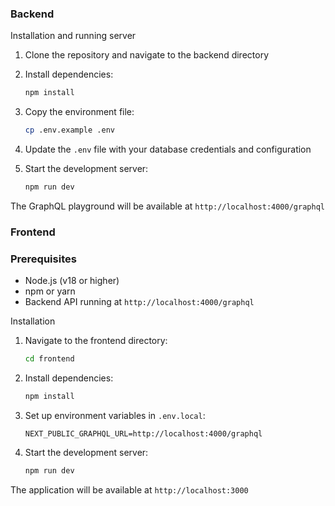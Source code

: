 ### Backend 

Installation and running server

1. Clone the repository and navigate to the backend directory
2. Install dependencies:
   ```bash
   npm install
   ```

3. Copy the environment file:
   ```bash
   cp .env.example .env
   ```

4. Update the `.env` file with your database credentials and configuration

5. Start the development server:
   ```bash
   npm run dev
   ```

The GraphQL playground will be available at `http://localhost:4000/graphql`


### Frontend

### Prerequisites

- Node.js (v18 or higher)
- npm or yarn
- Backend API running at `http://localhost:4000/graphql`

Installation

1. Navigate to the frontend directory:
   ```bash
   cd frontend
   ```

2. Install dependencies:
   ```bash
   npm install
   ```

3. Set up environment variables in `.env.local`:
   ```env
   NEXT_PUBLIC_GRAPHQL_URL=http://localhost:4000/graphql
   ```

4. Start the development server:
   ```bash
   npm run dev
   ```

The application will be available at `http://localhost:3000`

